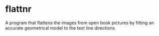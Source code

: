 flattnr
=======

A program that flattens the images from open book pictures by fitting an accurate geometrical model to the text line directions.
